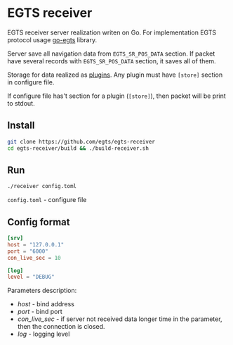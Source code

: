 # EGTS receiver

EGTS receiver server realization writen on Go. For implementation EGTS protocol usage [go-egts](https://github.com/egts/go-egts)
library.
 
Server save all navigation data from ```EGTS_SR_POS_DATA``` section. If packet have several records with 
```EGTS_SR_POS_DATA``` section, it saves all of them. 

Storage for data realized as [plugins](https://github.com/egts/egts-receiver-plugins). Any plugin must have ```[store]```
section in configure file.

If configure file has't section for a plugin (```[store]```), then packet will be print to stdout.

## Install

```bash
git clone https://github.com/egts/egts-receiver
cd egts-receiver/build && ./build-receiver.sh
```

## Run

```bash
./receiver config.toml
```

```config.toml``` - configure file

## Config format

```toml
[srv]
host = "127.0.0.1"
port = "6000"
con_live_sec = 10

[log]
level = "DEBUG"
```

Parameters description:

- *host* - bind address  
- *port* - bind port 
- *con_live_sec* - if server not received data longer time in the parameter, then the connection is closed. 
- *log* - logging level